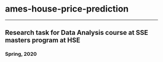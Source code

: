 # ames-house-price-prediction

---

## Research task for Data Analysis course at SSE masters program at HSE
### Spring, 2020
